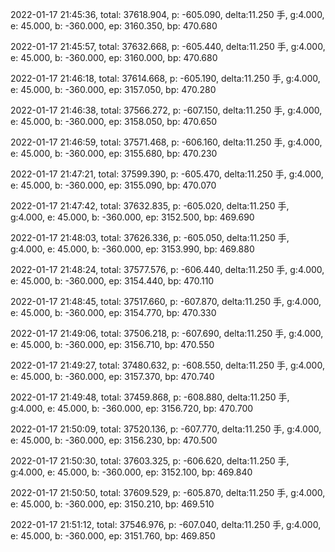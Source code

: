 2022-01-17 21:45:36, total: 37618.904, p: -605.090, delta:11.250 手, g:4.000, e: 45.000, b: -360.000, ep: 3160.350, bp: 470.680

2022-01-17 21:45:57, total: 37632.668, p: -605.440, delta:11.250 手, g:4.000, e: 45.000, b: -360.000, ep: 3160.000, bp: 470.680

2022-01-17 21:46:18, total: 37614.668, p: -605.190, delta:11.250 手, g:4.000, e: 45.000, b: -360.000, ep: 3157.050, bp: 470.280

2022-01-17 21:46:38, total: 37566.272, p: -607.150, delta:11.250 手, g:4.000, e: 45.000, b: -360.000, ep: 3158.050, bp: 470.650

2022-01-17 21:46:59, total: 37571.468, p: -606.160, delta:11.250 手, g:4.000, e: 45.000, b: -360.000, ep: 3155.680, bp: 470.230

2022-01-17 21:47:21, total: 37599.390, p: -605.470, delta:11.250 手, g:4.000, e: 45.000, b: -360.000, ep: 3155.090, bp: 470.070

2022-01-17 21:47:42, total: 37632.835, p: -605.020, delta:11.250 手, g:4.000, e: 45.000, b: -360.000, ep: 3152.500, bp: 469.690

2022-01-17 21:48:03, total: 37626.336, p: -605.050, delta:11.250 手, g:4.000, e: 45.000, b: -360.000, ep: 3153.990, bp: 469.880

2022-01-17 21:48:24, total: 37577.576, p: -606.440, delta:11.250 手, g:4.000, e: 45.000, b: -360.000, ep: 3154.440, bp: 470.110

2022-01-17 21:48:45, total: 37517.660, p: -607.870, delta:11.250 手, g:4.000, e: 45.000, b: -360.000, ep: 3154.770, bp: 470.330

2022-01-17 21:49:06, total: 37506.218, p: -607.690, delta:11.250 手, g:4.000, e: 45.000, b: -360.000, ep: 3156.710, bp: 470.550

2022-01-17 21:49:27, total: 37480.632, p: -608.550, delta:11.250 手, g:4.000, e: 45.000, b: -360.000, ep: 3157.370, bp: 470.740

2022-01-17 21:49:48, total: 37459.868, p: -608.880, delta:11.250 手, g:4.000, e: 45.000, b: -360.000, ep: 3156.720, bp: 470.700

2022-01-17 21:50:09, total: 37520.136, p: -607.770, delta:11.250 手, g:4.000, e: 45.000, b: -360.000, ep: 3156.230, bp: 470.500

2022-01-17 21:50:30, total: 37603.325, p: -606.620, delta:11.250 手, g:4.000, e: 45.000, b: -360.000, ep: 3152.100, bp: 469.840

2022-01-17 21:50:50, total: 37609.529, p: -605.870, delta:11.250 手, g:4.000, e: 45.000, b: -360.000, ep: 3150.210, bp: 469.510

2022-01-17 21:51:12, total: 37546.976, p: -607.040, delta:11.250 手, g:4.000, e: 45.000, b: -360.000, ep: 3151.760, bp: 469.850